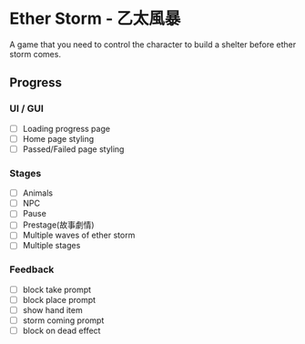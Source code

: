 # Ether Storm - 乙太風暴
A game that you need to control the character to build a shelter before ether storm comes. 
## Progress
### UI / GUI
- [ ] Loading progress page
- [ ] Home page styling
- [ ] Passed/Failed page styling
### Stages
- [ ] Animals
- [ ] NPC
- [ ] Pause
- [ ] Prestage(故事劇情)
- [ ] Multiple waves of ether storm
- [ ] Multiple stages
### Feedback
- [ ] block take prompt
- [ ] block place prompt
- [ ] show hand item
- [ ] storm coming prompt
- [ ] block on dead effect